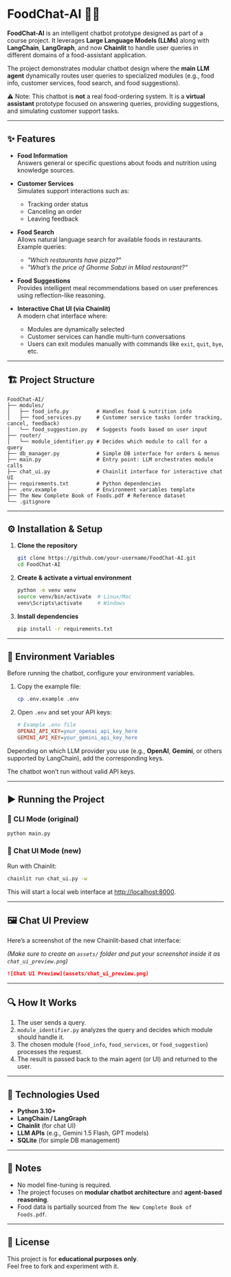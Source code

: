 # FoodChat-AI 🍴🤖

**FoodChat-AI** is an intelligent chatbot prototype designed as part of a course project. It leverages **Large Language Models (LLMs)** along with **LangChain**, **LangGraph**, and now **Chainlit** to handle user queries in different domains of a food-assistant application.  

The project demonstrates modular chatbot design where the **main LLM agent** dynamically routes user queries to specialized modules (e.g., food info, customer services, food search, and food suggestions).  

⚠️ Note: This chatbot is **not** a real food-ordering system. It is a **virtual assistant** prototype focused on answering queries, providing suggestions, and simulating customer support tasks.  

---

## ✨ Features

- **Food Information**  
  Answers general or specific questions about foods and nutrition using knowledge sources.  

- **Customer Services**  
  Simulates support interactions such as:  
  - Tracking order status  
  - Canceling an order  
  - Leaving feedback  

- **Food Search**  
  Allows natural language search for available foods in restaurants.  
  Example queries:  
  - *"Which restaurants have pizza?"*  
  - *"What’s the price of Ghorme Sabzi in Milad restaurant?"*  

- **Food Suggestions**  
  Provides intelligent meal recommendations based on user preferences using reflection-like reasoning.  

- **Interactive Chat UI (via Chainlit)**  
  A modern chat interface where:  
  - Modules are dynamically selected  
  - Customer services can handle multi-turn conversations  
  - Users can exit modules manually with commands like `exit`, `quit`, `bye`, etc.  

---

## 🏗 Project Structure

```
FoodChat-AI/
├── modules/
│   ├── food_info.py         # Handles food & nutrition info
│   ├── food_services.py     # Customer service tasks (order tracking, cancel, feedback)
│   └── food_suggestion.py   # Suggests foods based on user input
├── router/
│   └── module_identifier.py # Decides which module to call for a query
├── db_manager.py            # Simple DB interface for orders & menus
├── main.py                  # Entry point: LLM orchestrates module calls
├── chat_ui.py               # Chainlit interface for interactive chat UI
├── requirements.txt         # Python dependencies
├── .env.example             # Environment variables template
├── The New Complete Book of Foods.pdf # Reference dataset
└── .gitignore
```

---

## ⚙️ Installation & Setup

1. **Clone the repository**  
   ```bash
   git clone https://github.com/your-username/FoodChat-AI.git
   cd FoodChat-AI
   ```

2. **Create & activate a virtual environment**  
   ```bash
   python -m venv venv
   source venv/bin/activate  # Linux/Mac
   venv\Scripts\activate     # Windows
   ```

3. **Install dependencies**  
   ```bash
   pip install -r requirements.txt
   ```

---

## 🔑 Environment Variables

Before running the chatbot, configure your environment variables.  

1. Copy the example file:  
   ```bash
   cp .env.example .env
   ```

2. Open `.env` and set your API keys:  
   ```ini
   # Example .env file
   OPENAI_API_KEY=your_openai_api_key_here
   GEMINI_API_KEY=your_gemini_api_key_here
   ```

Depending on which LLM provider you use (e.g., **OpenAI**, **Gemini**, or others supported by LangChain), add the corresponding keys.  

The chatbot won’t run without valid API keys.  

---

## ▶️ Running the Project

### 🔹 CLI Mode (original)
```bash
python main.py
```

### 🔹 Chat UI Mode (new)
Run with Chainlit:
```bash
chainlit run chat_ui.py -w
```
This will start a local web interface at [http://localhost:8000](http://localhost:8000).  

---

## 🖼 Chat UI Preview

Here’s a screenshot of the new Chainlit-based chat interface:  

*(Make sure to create an `assets/` folder and put your screenshot inside it as `chat_ui_preview.png`)*  

```markdown
![Chat UI Preview](assets/chat_ui_preview.png)
```

---

## 🔍 How It Works

1. The user sends a query.  
2. `module_identifier.py` analyzes the query and decides which module should handle it.  
3. The chosen module (`food_info`, `food_services`, or `food_suggestion`) processes the request.  
4. The result is passed back to the main agent (or UI) and returned to the user.  

---

## 🚀 Technologies Used

- **Python 3.10+**
- **LangChain / LangGraph**
- **Chainlit** (for chat UI)
- **LLM APIs** (e.g., Gemini 1.5 Flash, GPT models)
- **SQLite** (for simple DB management)

---

## 📌 Notes

- No model fine-tuning is required.  
- The project focuses on **modular chatbot architecture** and **agent-based reasoning**.  
- Food data is partially sourced from `The New Complete Book of Foods.pdf`.  

---

## 📜 License

This project is for **educational purposes only**.  
Feel free to fork and experiment with it.  
